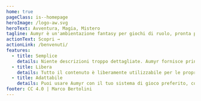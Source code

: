 ```yaml
---
home: true
pageClass: is--homepage
heroImage: /logo-aw.svg
heroText: Avventura, Magia, Mistero
tagline: Aumyr è un'ambientazione fantasy per giochi di ruolo, pronta per le tue avventure.
actionText: Scopri →
actionLink: /benvenuti/
features:
  - title: Semplice
    details: Niente descrizioni troppo dettagliate. Aumyr fornisce principalmente spunti per luoghi, personaggi e possibili avventure, adatti a stimolare la creatività del Master e dei giocatori.
  - title: Libera
    details: Tutto il contenuto è liberamente utilizzabile per le proprie avventure. Non ci sono riferimenti a sistemi specifici, ma può essere utile ad alcuni Master che cercano materiale originale o idee per le loro sessioni.
  - title: Adattabile
    details: Puoi usare Aumyr con il tuo sistema di gioco preferito, come d20™, Dungeons & Dragons®, Pathfinder®, Labyrinth Lord, FATE... i contenuti possono essere riportati in ogni sistema e in ogni mondo già esistente.
footer: CC 4.0 | Marco Bertolini
---
```

